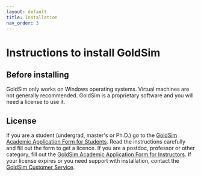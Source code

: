 ```yaml
---
layout: default
title: Installation
nav_order: 3
---
```


# Instructions to install GoldSim

## Before installing
GoldSim only works on Windows operating systems. Virtual machines are not generally recommended. GoldSim is a proprietary software and you will need a license to use it.

## License

If you are a student (undergrad, master's or Ph.D.) go to the [GoldSim Academic Application Form for Students](https://www.goldsim.com/Forms/StudentAcademic/). Read the instructions carefully and fill out the form to get a licence. If you are a postdoc, professor or other category, fill out the [GoldSim Academic Application Form for Instructors](https://www.goldsim.com/Forms/InstructorAcademic/). If your license expires or you need support with installation, contact the [GoldSim Customer Service](https://www.goldsim.com/Web/Customers/Support/).



